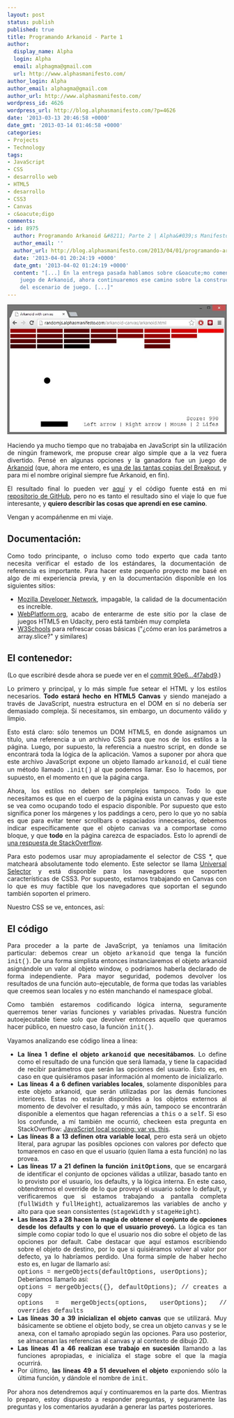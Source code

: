 ```yaml
---
layout: post
status: publish
published: true
title: Programando Arkanoid - Parte 1
author:
  display_name: Alpha
  login: Alpha
  email: alphagma@gmail.com
  url: http://www.alphasmanifesto.com/
author_login: Alpha
author_email: alphagma@gmail.com
author_url: http://www.alphasmanifesto.com/
wordpress_id: 4626
wordpress_url: http://blog.alphasmanifesto.com/?p=4626
date: '2013-03-13 20:46:58 +0000'
date_gmt: '2013-03-14 01:46:58 +0000'
categories:
- Projects
- Technology
tags:
- JavaScript
- CSS
- desarrollo web
- HTML5
- desarrollo
- CSS3
- Canvas
- c&oacute;digo
comments:
- id: 8975
  author: Programando Arkanoid &#8211; Parte 2 | Alpha&#039;s Manifesto
  author_email: ''
  author_url: http://blog.alphasmanifesto.com/2013/04/01/programando-arkanoid-parte-2/
  date: '2013-04-01 20:24:19 +0000'
  date_gmt: '2013-04-02 01:24:19 +0000'
  content: "[...] En la entrega pasada hablamos sobre c&oacute;mo comenz&oacute; el
    juego de Arkanoid, ahora continuaremos ese camino sobre la construcci&oacute;n
    del escenario de juego. [...]"
---
```


![](/assets/arkanoid.jpg)

<p style="text-align: justify;">Haciendo ya mucho tiempo que no trabajaba en JavaScript sin la utilizaci&oacute;n de ning&uacute;n framework, me propuse crear algo simple que a la vez fuera divertido. Pens&eacute; en algunas opciones y la ganadora fue un juego de <a href="http://en.wikipedia.org/wiki/Arkanoid">Arkanoid</a>&nbsp;(que, ahora me entero, es <a href="http://en.wikipedia.org/wiki/Breakout_clones">una de las tantas copias del Breakout</a>, y para mi el nombre original siempre fue Arkanoid, en fin).</p>
<p style="text-align: justify;">El resultado final lo pueden ver <a href="http://randomjs.alphasmanifesto.com/arkanoid-canvas/arkanoid.html">aqu&iacute;</a> y el c&oacute;digo fuente est&aacute; en mi <a href="https://github.com/AlphaGit/random-javascript">repositorio de GitHub</a>, pero no es tanto el resultado sino el viaje lo que fue interesante, y <strong>quiero describir las cosas que aprend&iacute; en ese camino</strong>.</p>
<p style="text-align: justify;">Vengan y acomp&aacute;&ntilde;enme en mi viaje.</p>
<p><!--more--></p>
<h2>Documentaci&oacute;n:</h2>
<p style="text-align: justify;">Como todo principante, o incluso como todo experto que cada tanto necesita verificar el estado de los est&aacute;ndares, la documentaci&oacute;n de referencia es importante. Para hacer este peque&ntilde;o proyecto me bas&eacute; en algo de mi experiencia previa, y en la documentaci&oacute;n disponible en los siguientes sitios:</p>
<ul>
<li style="text-align: justify;"><span style="line-height: 13px;"><a href="https://developer.mozilla.org/">Mozilla Developer Network</a>, impagable, la calidad de la documentaci&oacute;n es incre&iacute;ble.</span></li>
<li style="text-align: justify;"><a href="http://www.webplatform.org/">WebPlatform.org</a>, acabo de enterarme de este sitio por la clase de juegos HTML5 en Udacity, pero est&aacute; tambi&eacute;n muy completa</li>
<li style="text-align: justify;"><a href="http://www.w3schools.com/">W3Schools</a> para refrescar cosas b&aacute;sicas ("&iquest;c&oacute;mo eran los par&aacute;metros a array.slice?" y similares)</li>
</ul>
<h2>El contenedor:</h2>
<p style="text-align: justify;">(Lo que escribir&eacute; desde ahora se puede ver en el <a href="https://github.com/AlphaGit/random-javascript/commit/90e6540100631e1a3ae590c3bde4a21b74f7abd9">commit 90e6...4f7abd9</a>.)</p>
<p style="text-align: justify;">Lo primero y principal, y lo m&aacute;s simple fue setear el HTML y los estilos necesarios. <strong>Todo estar&aacute; hecho en HTML5 Canvas</strong> y siendo manejado a trav&eacute;s de JavaScript, nuestra estructura en el DOM en s&iacute; no deber&iacute;a ser demasiado compleja. S&iacute; necesitamos, sin embargo, un documento v&aacute;lido y limpio.</p>
<p><script src="https://gist.github.com/AlphaGit/5156953.js"></script></p>
<p style="text-align: justify;">Esto est&aacute; claro: s&oacute;lo tenemos un DOM HTML5, en donde asignamos un t&iacute;tulo, una referencia a un archivo CSS para que nos de los estilos a la p&aacute;gina. Luego, por supuesto, la referencia a nuestro script, en donde se encontrar&aacute; toda la l&oacute;gica de la aplicaci&oacute;n. Vamos a suponer por ahora que este archivo JavaScript expone un objeto llamado <span style="font-family: 'courier new', courier;">arkanoid</span>, el cu&aacute;l tiene un m&eacute;todo llamado <span style="font-family: 'courier new', courier;">.init()</span> al que podemos llamar. Eso lo hacemos, por supuesto, en el momento en que la p&aacute;gina carga.</p>
<p style="text-align: justify;">Ahora, los estilos no deben ser complejos tampoco. Todo lo que necesitamos es que en el cuerpo de la p&aacute;gina exista un canvas y que este se vea como ocupando todo el espacio disponible. Por supuesto que esto significa poner los m&aacute;rgenes y los paddings a cero, pero lo que yo no sab&iacute;a es que para evitar tener scrollbars o espaciados innecesarios, debemos indicar espec&iacute;ficamente que el objeto canvas va a comportase como bloque, y que <strong>todo</strong> en la p&aacute;gina carezca de espaciados. Esto lo aprend&iacute; de <a href="http://stackoverflow.com/questions/4288253/html5-canvas-100-width-height-of-viewport">una respuesta de StackOverflow</a>.</p>
<p style="text-align: justify;">Para esto podemos usar muy apropiadamente el selector de CSS *, que matchear&aacute; absolutamente todo elemento. Este selector se llama <a href="http://www.w3.org/TR/selectors/#universal-selector">Universal Selector</a> y est&aacute; disponble para los navegadores que soporten caracter&iacute;sticas de CSS3. Por supuesto, estamos trabajando en Canvas con lo que es muy factible que los navegadores que soportan el segundo tambi&eacute;n soporten el primero.</p>
<p style="text-align: justify;">Nuestro CSS se ve, entonces, as&iacute;:</p>
<p><script src="https://gist.github.com/AlphaGit/5156967.js"></script></p>
<h2>El c&oacute;digo</h2>
<p style="text-align: justify;">Para proceder a la parte de JavaScript, ya ten&iacute;amos una limitaci&oacute;n particular: debemos crear un objeto <span style="font-family: 'courier new', courier;">arkanoid</span> que tenga la funci&oacute;n <span style="font-family: 'courier new', courier;">init()</span>. De una forma simplista entonces instanciaremos el objeto arkanoid asign&aacute;ndole un valor al objeto window, o podr&iacute;amos haberla declarado de forma independiente. Para mayor seguridad, podemos devolver los resultados de una funci&oacute;n auto-ejecutable, de forma que todas las variables que creemos sean locales y no est&eacute;n manchando el namespace global.</p>
<p style="text-align: justify;">Como tambi&eacute;n estaremos codificando l&oacute;gica interna, seguramente querremos tener varias funciones y variables privadas. Nuestra funci&oacute;n autoejecutable tiene solo que devolver entonces aquello que queramos hacer p&uacute;blico, en nuestro caso, la funci&oacute;n <span style="font-family: 'courier new', courier;">init()</span>.</p>
<p><script src="https://gist.github.com/AlphaGit/5158029.js"></script></p>
<p style="text-align: justify;">Vayamos analizando ese c&oacute;digo l&iacute;nea a l&iacute;nea:</p>
<ul>
<li style="text-align: justify;"><span style="line-height: 13px;"><strong>La l&iacute;nea 1</strong> <strong>define el objeto <span style="font-family: 'courier new', courier;">arkanoid</span> que necesit&aacute;bamos</strong>. Lo define como el resultado de una funci&oacute;n que ser&aacute; llamada, y tiene la capacidad de recibir par&aacute;metros que ser&aacute;n las opciones del usuario. Esto es, en caso en que quisi&eacute;ramos pasar informaci&oacute;n al momento de inicializarlo.</span></li>
<li style="text-align: justify;"><strong>Las l&iacute;neas 4 a 6 definen variables locales</strong>, solamente disponibles para este objeto arkanoid, que ser&aacute;n utilizadas por las dem&aacute;s funciones interiores. Estas no estar&aacute;n disponibles a los objetos externos al momento de devolver el resultado, y m&aacute;s a&uacute;n, tampoco se encontrar&aacute;n disponible a elementos que hagan referencias a <span style="font-family: 'courier new', courier;">this</span> o a <span style="font-family: 'courier new', courier;">self</span>. Si eso los confunde, a m&iacute; tambi&eacute;n me ocurri&oacute;, checkeen esta pregunta en StackOverflow: <a href="http://stackoverflow.com/q/15046910/147507">JavaScript local scoping: var vs. this</a>.</li>
<li style="text-align: justify;"><strong>Las l&iacute;neas 8 a 13 definen otra variable local</strong>, pero esta ser&aacute; un objeto literal, para agrupar las posibles opciones con valores por defecto que tomaremos en caso en que el usuario (quien llama a esta funci&oacute;n) no las provea.</li>
<li style="text-align: justify;"><strong>Las l&iacute;neas 17 a 21 definen la funci&oacute;n <span style="font-family: 'courier new', courier;">initOptions</span></strong>, que se encargar&aacute; de identificar el conjunto de opciones v&aacute;lidas a utilizar, basado tanto en lo provisto por el usuario, los defaults, y la l&oacute;gica interna. En este caso, obtendremos el override de lo que provey&oacute; el usuario sobre lo default, y verificaremos que si estamos trabajando a pantalla completa (<span style="font-family: 'courier new', courier;">fullWidth</span> y <span style="font-family: 'courier new', courier;">fullHeight</span>), actualizaremos las variables de ancho y alto para que sean consistentes (<span style="font-family: 'courier new', courier;">stageWidth</span> y <span style="font-family: 'courier new', courier;">stageHeight</span>).</li>
<li style="text-align: justify;"><strong>Las l&iacute;neas 23 a 28 hacen la magia de obtener el conjunto de opciones desde los defaults y con lo que el usuario provey&oacute;.</strong> La l&oacute;gica es tan simple como copiar todo lo que el usuario nos dio sobre el objeto de las opciones por default. Cabe destacar que aqu&iacute; estamos escribiendo sobre el objeto de destino, por lo que si quisi&eacute;ramos volver al valor por defecto, ya lo habr&iacute;amos perdido. Una forma simple de haber hecho esto es, en lugar de llamarlo as&iacute;:<br />
<span style="font-family: 'courier new', courier;">options = mergeObjects(defaultOptions, userOptions);</span><br />
Deber&iacute;amos llamarlo as&iacute;:<br />
<span style="font-family: 'courier new', courier;">options = mergeObjects({}, defaultOptions); // creates a copy</span><br />
<span style="font-family: 'courier new', courier;">options = mergeObjects(options, userOptions); // overrides defaults</span></li>
<li style="text-align: justify;"><strong>Las l&iacute;neas 30 a 39 inicializan el objeto canvas</strong> que se utilizar&aacute;. Muy b&aacute;sicamente se obtiene el objeto <span style="font-family: 'courier new', courier;">body</span>, se crea un objeto <span style="font-family: 'courier new', courier;">canvas</span> y se le anexa, con el tama&ntilde;o apropiado seg&uacute;n las opciones. Para uso posterior, se almacenan las referencias al canvas y al contexto de dibujo 2D.</li>
<li style="text-align: justify;"><strong>Las l&iacute;neas 41 a 46 realizan ese trabajo en sucesi&oacute;n</strong> llamando a las funciones apropiadas, e inicializa el stage sobre el que la magia ocurrir&aacute;.</li>
<li style="text-align: justify;">Por &uacute;ltimo, <strong>las l&iacute;neas 49 a 51 devuelven el objeto</strong> exponiendo s&oacute;lo la &uacute;ltima funci&oacute;n, y d&aacute;ndole el nombre de <span style="font-family: 'courier new', courier;">init</span>.</li>
</ul>
<p style="text-align: justify;">Por ahora nos detendremos aqu&iacute; y continuaremos en la parte dos. Mientras lo preparo, estoy dispuesto a responder preguntas, y seguramente las preguntas y los comentarios ayudar&aacute;n a generar las partes posteriores.</p>
<p>&nbsp;</p>
